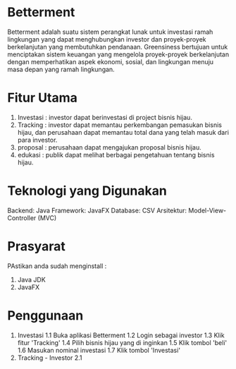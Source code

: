 # Betterment
Betterment adalah suatu sistem perangkat lunak untuk investasi ramah lingkungan yang dapat menghubungkan investor dan proyek-proyek berkelanjutan yang membutuhkan pendanaan. Greensiness bertujuan untuk menciptakan sistem keuangan yang mengelola proyek-proyek berkelanjutan dengan memperhatikan aspek ekonomi, sosial, dan lingkungan menuju masa depan yang ramah lingkungan.
# Fitur Utama
1. Investasi : investor dapat berinvestasi di project bisnis hijau.
2. Tracking : investor dapat memantau perkembangan pemasukan bisnis hijau, dan perusahaan dapat memantau total dana yang telah masuk dari para investor.
3. proposal : perusahaan dapat mengajukan proposal bisnis hijau.
4. edukasi : publik dapat melihat berbagai pengetahuan tentang bisnis hijau.
# Teknologi yang Digunakan
Backend: Java
Framework: JavaFX
Database: CSV
Arsitektur: Model-View-Controller (MVC)
# Prasyarat
PAstikan anda sudah menginstall :
1. Java JDK
2. JavaFX
# Penggunaan
1. Investasi
   1.1 Buka aplikasi Betterment
   1.2 Login sebagai investor
   1.3 Klik fitur 'Tracking'
   1.4 Pilih bisnis hijau yang di inginkan
   1.5 Klik tombol 'beli'
   1.6 Masukan nominal investasi
   1.7 Klik tombol 'Investasi'
2. Tracking - Investor
   2.1  
   
